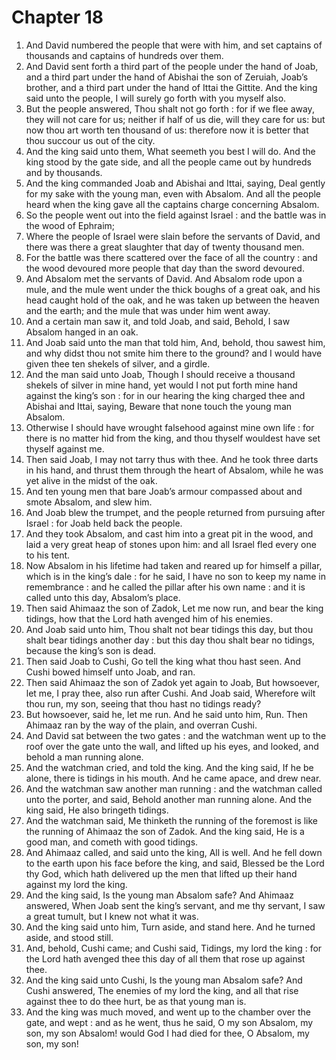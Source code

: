 # Chapter 18

1. And David numbered the people that were with him, and set captains of thousands and captains of hundreds over them.
2. And David sent forth a third part of the people under the hand of Joab, and a third part under the hand of Abishai the son of Zeruiah, Joab’s brother, and a third part under the hand of Ittai the Gittite. And the king said unto the people, I will surely go forth with you myself also.
3. But the people answered, Thou shalt not go forth : for if we flee away, they will not care for us; neither if half of us die, will they care for us: but now thou art worth ten thousand of us: therefore now it is better that thou succour us out of the city.
4. And the king said unto them, What seemeth you best I will do. And the king stood by the gate side, and all the people came out by hundreds and by thousands.
5. And the king commanded Joab and Abishai and Ittai, saying, Deal gently for my sake with the young man, even with Absalom. And all the people heard when the king gave all the captains charge concerning Absalom.
6. So the people went out into the field against Israel : and the battle was in the wood of Ephraim;
7. Where the people of Israel were slain before the servants of David, and there was there a great slaughter that day of twenty thousand men.
8. For the battle was there scattered over the face of all the country : and the wood devoured more people that day than the sword devoured.
9. And Absalom met the servants of David. And Absalom rode upon a mule, and the mule went under the thick boughs of a great oak, and his head caught hold of the oak, and he was taken up between the heaven and the earth; and the mule that was under him went away.
10. And a certain man saw it, and told Joab, and said, Behold, I saw Absalom hanged in an oak.
11. And Joab said unto the man that told him, And, behold, thou sawest him, and why didst thou not smite him there to the ground? and I would have given thee ten shekels of silver, and a girdle.
12. And the man said unto Joab, Though I should receive a thousand shekels of silver in mine hand, yet would I not put forth mine hand against the king’s son : for in our hearing the king charged thee and Abishai and Ittai, saying, Beware that none touch the young man Absalom.
13. Otherwise I should have wrought falsehood against mine own life : for there is no matter hid from the king, and thou thyself wouldest have set thyself against me.
14. Then said Joab, I may not tarry thus with thee. And he took three darts in his hand, and thrust them through the heart of Absalom, while he was yet alive in the midst of the oak.
15. And ten young men that bare Joab’s armour compassed about and smote Absalom, and slew him.
16. And Joab blew the trumpet, and the people returned from pursuing after Israel : for Joab held back the people.
17. And they took Absalom, and cast him into a great pit in the wood, and laid a very great heap of stones upon him: and all Israel fled every one to his tent.
18. Now Absalom in his lifetime had taken and reared up for himself a pillar, which is in the king’s dale : for he said, I have no son to keep my name in remembrance : and he called the pillar after his own name : and it is called unto this day, Absalom’s place.
19. Then said Ahimaaz the son of Zadok, Let me now run, and bear the king tidings, how that the Lord hath avenged him of his enemies.
20. And Joab said unto him, Thou shalt not bear tidings this day, but thou shalt bear tidings another day : but this day thou shalt bear no tidings, because the king’s son is dead.
21. Then said Joab to Cushi, Go tell the king what thou hast seen. And Cushi bowed himself unto Joab, and ran.
22. Then said Ahimaaz the son of Zadok yet again to Joab, But howsoever, let me, I pray thee, also run after Cushi. And Joab said, Wherefore wilt thou run, my son, seeing that thou hast no tidings ready?
23. But howsoever, said he, let me run. And he said unto him, Run. Then Ahimaaz ran by the way of the plain, and overran Cushi.
24. And David sat between the two gates : and the watchman went up to the roof over the gate unto the wall, and lifted up his eyes, and looked, and behold a man running alone.
25. And the watchman cried, and told the king. And the king said, If he be alone, there is tidings in his mouth. And he came apace, and drew near.
26. And the watchman saw another man running : and the watchman called unto the porter, and said, Behold another man running alone. And the king said, He also bringeth tidings.
27. And the watchman said, Me thinketh the running of the foremost is like the running of Ahimaaz the son of Zadok. And the king said, He is a good man, and cometh with good tidings.
28. And Ahimaaz called, and said unto the king, All is well. And he fell down to the earth upon his face before the king, and said, Blessed be the Lord thy God, which hath delivered up the men that lifted up their hand against my lord the king.
29. And the king said, Is the young man Absalom safe? And Ahimaaz answered, When Joab sent the king’s servant, and me thy servant, I saw a great tumult, but I knew not what it was.
30. And the king said unto him, Turn aside, and stand here. And he turned aside, and stood still.
31. And, behold, Cushi came; and Cushi said, Tidings, my lord the king : for the Lord hath avenged thee this day of all them that rose up against thee.
32. And the king said unto Cushi, Is the young man Absalom safe? And Cushi answered, The enemies of my lord the king, and all that rise against thee to do thee hurt, be as that young man is.
33. And the king was much moved, and went up to the chamber over the gate, and wept : and as he went, thus he said, O my son Absalom, my son, my son Absalom! would God I had died for thee, O Absalom, my son, my son!

